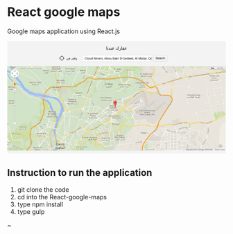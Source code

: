 # React google maps
Google maps application using React.js



![React-google-maps](https://github.com/ibrahimelbanna/housemapsearch/blob/master/images/mapapp.png "React google maps")


## Instruction to run the application

1. git clone the code
2. cd into the React-google-maps
2. type npm install
3. type gulp

~                   
